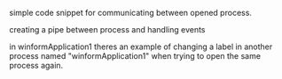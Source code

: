 simple code snippet for communicating between opened process.

creating a pipe between process and handling events

in winformApplication1 theres an example of changing a label in another process named "winformApplication1" when trying to open the same process again.
